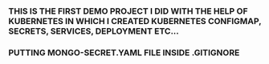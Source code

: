 ### THIS IS THE FIRST DEMO PROJECT I DID WITH THE HELP OF KUBERNETES IN WHICH I CREATED KUBERNETES CONFIGMAP, SECRETS, SERVICES, DEPLOYMENT ETC... 
### PUTTING MONGO-SECRET.YAML FILE INSIDE .GITIGNORE